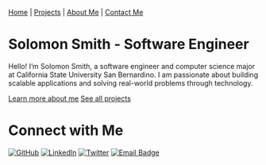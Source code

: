 [Home](./index.md) | [Projects](./projects.md) | [About Me](./about.md) | [Contact Me](mailto:solomonsmithdev@gmail.com)

# Solomon Smith - Software Engineer

Hello! I’m Solomon Smith, a software engineer and computer science major at California State University San Bernardino. I am passionate about building scalable applications and solving real-world problems through technology.

[Learn more about me](./about.md)
[See all projects](./projects.md)

# Connect with Me

[![GitHub](https://img.shields.io/badge/GitHub-181717?style=flat-square&logo=github&logoColor=white)](https://github.com/SolomonSmith-dev)
[![LinkedIn](https://img.shields.io/badge/LinkedIn-0077B5?style=flat-square&logo=linkedin&logoColor=white)](https://www.linkedin.com/in/solomonsmithdev/)
[![Twitter](https://img.shields.io/badge/Twitter-1DA1F2?style=flat-square&logo=twitter&logoColor=white)](https://x.com/SolomonSmithDev)
[![Email Badge](https://img.shields.io/badge/Email-Me%20via%20Email-red?style=flat-square&logo=gmail&logoColor=white)](mailto:solomonsmithdev@gmail.com)

